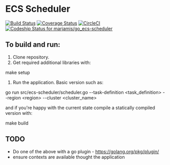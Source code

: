 # ECS Scheduler
[![Build Status](https://travis-ci.org/marjamis/go_ecs-scheduler.svg?branch=master)](https://travis-ci.org/marjamis/go_ecs-scheduler)
[![Coverage Status](https://coveralls.io/repos/github/marjamis/go_ecs-scheduler/badge.svg?branch=master)](https://coveralls.io/github/marjamis/go_ecs-scheduler?branch=master)
[![CircleCI](https://circleci.com/gh/marjamis/go_ecs-scheduler.svg?style=svg)](https://circleci.com/gh/marjamis/go_ecs-scheduler)
[![Codeship Status for marjamis/go_ecs-scheduler](https://app.codeship.com/projects/42c1f6a0-ee70-0134-6d5c-62b847b8d86d/status?branch=master)](https://app.codeship.com/projects/208712)

## To build and run:
1. Clone repository.
1. Get required additional libraries with:

  make setup

1. Run the application. Basic version such as:

  go run src/ecs-scheduler/scheduler.go --task-definition \<task_definition\> --region \<region\> --cluster \<cluster_name\>

   and if you're happy with the current state compile a statically compiled version with:

  make build

## TODO
* Do one of the above with a go plugin - https://golang.org/pkg/plugin/
* ensure contexts are available thought the application
